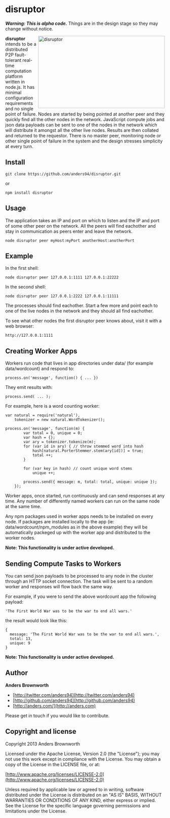 disruptor
=========

***Warning: This is alpha code.*** Things are in the design stage so they may change without notice.

<img src="http://anders.com/1offs/disruptor.png" width="400" height="228" alt="disruptor" align="right" />

**disruptor** intends to be a distributed P2P fault-tolerant real-time computation platform written in 
node.js. It has minimal configuration requirements and no single point of failure. Nodes are started 
by being pointed at another peer and they quickly find all the other nodes in the network. JavaScript
compute jobs and json data payloads can be sent to one of the nodes in the network which will distribute
it amongst all the other live nodes. Results are then collated and returned to the requestor. There 
is no master peer, monitoring node or other single point of failure in the system and the design 
stresses simplicity at every turn.

Install
-----
    git clone https://github.com/anders94/disruptor.git

or

    npm install disruptor

Usage
-----
The application takes an IP and port on which to listen and the IP and port of some other peer 
on the network. All the peers will find eachother and stay in communication as peers enter and
leave the network.

    node disruptor peer myHost:myPort anotherHost:anotherPort

Example
-------
In the first shell:

    node disruptor peer 127.0.0.1:1111 127.0.0.1:22222

In the second shell:

    node disruptor peer 127.0.0.1:2222 127.0.0.1:11111

The processes should find eachother. Start a few more and point each to one of the live nodes in 
the network and they should all find eachother.

To see what other nodes the first disruptor peer knows about, visit it with a web browser:

    http://127.0.0.1:1111

Creating Worker Apps
--------------------
Workers run code that lives in app directories under data/ (for example data/wordcount) and 
respond to:

    process.on('message', function() { ... }) 

They emit results with:

    process.send( ... );

For example, here is a word counting worker:

    var natural = require('natural'),
        tokenizer = new natural.WordTokenizer();
    
    process.on('message', function(m) {
            var total = 0, unique = 0;
            var hash = {};
            var ary = tokenizer.tokenize(m);
            for (var id in ary) { // throw stemmed word into hash
                hash[natural.PorterStemmer.stem(ary[id])] = true;
                total ++;
            }
    
            for (var key in hash) // count unique word stems
                unique ++;
    
            process.send({ message: m, total: total, unique: unique });
        });

Worker apps, once started, run continuously and can send responses at any time. Any number
of differently named workers can run on the same node at the same time.

Any npm packages used in worker apps needs to be installed on every node. If packages are 
installed locally to the app (ie: data/wordcount/npm_modules as in the above example) they 
will be automatically packeged up with the worker app and distributed to the worker nodes.

**Note: This functionality is under active developed.**

Sending Compute Tasks to Workers
--------------------------------
You can send json payloads to be processed to any node in the cluster through an HTTP socket
connection. The task will be sent to a random worker and responses will flow back the same way.

For example, if you were to send the above wordcount app the following payload:

    'The First World War was to be the war to end all wars.'

the result would look like this:

    {
      message: 'The First World War was to be the war to end all wars.',
      total: 13,
      unique: 9
    }

**Note: This functionality is under active developed.**

Author
------
**Anders Brownworth**

+ [http://twitter.com/anders94](http://twitter.com/anders94)
+ [http://github.com/anders94](http://github.com/anders94)
+ [http://anders.com/](http://anders.com)

Please get in touch if you would like to contribute.

Copyright and license
---------------------
Copyright 2013 Anders Brownworth

Licensed under the Apache License, Version 2.0 (the "License"); you may not use this work except 
in compliance with the License. You may obtain a copy of the License in the LICENSE file, or at:

  [http://www.apache.org/licenses/LICENSE-2.0](http://www.apache.org/licenses/LICENSE-2.0)

Unless required by applicable law or agreed to in writing, software distributed under the 
License is distributed on an "AS IS" BASIS, WITHOUT WARRANTIES OR CONDITIONS OF ANY KIND, either 
express or implied. See the License for the specific language governing permissions and
limitations under the License.

